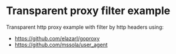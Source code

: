 # Transparent proxy filter example
Transparent http proxy example with filter by http headers using:
- https://github.com/elazarl/goproxy
- https://github.com/mssola/user_agent

